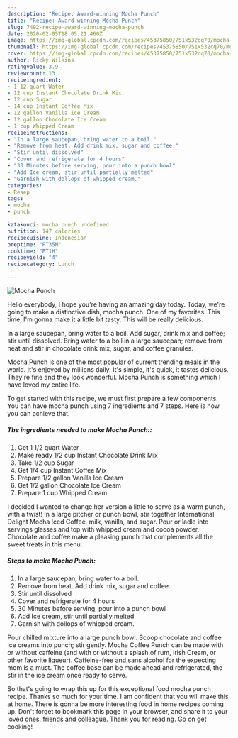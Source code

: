 ```yaml
---
description: "Recipe: Award-winning Mocha Punch"
title: "Recipe: Award-winning Mocha Punch"
slug: 7492-recipe-award-winning-mocha-punch
date: 2020-02-05T18:05:21.460Z
image: https://img-global.cpcdn.com/recipes/45375850/751x532cq70/mocha-punch-recipe-main-photo.jpg
thumbnail: https://img-global.cpcdn.com/recipes/45375850/751x532cq70/mocha-punch-recipe-main-photo.jpg
cover: https://img-global.cpcdn.com/recipes/45375850/751x532cq70/mocha-punch-recipe-main-photo.jpg
author: Ricky Wilkins
ratingvalue: 3.9
reviewcount: 13
recipeingredient:
- 1 12 quart Water
- 12 cup Instant Chocolate Drink Mix
- 12 cup Sugar
- 14 cup Instant Coffee Mix
- 12 gallon Vanilla Ice Cream
- 12 gallon Chocolate Ice Cream
- 1 cup Whipped Cream
recipeinstructions:
- "In a large saucepan, bring water to a boil."
- "Remove from heat. Add drink mix, sugar and coffee."
- "Stir until dissolved"
- "Cover and refrigerate for 4 hours"
- "30 Minutes before serving, pour into a punch bowl"
- "Add Ice cream, stir until partially melted"
- "Garnish with dollops of whipped cream."
categories:
- Resep
tags:
- mocha
- punch

katakunci: mocha punch undefined
nutrition: 147 calories
recipecuisine: Indonesian
preptime: "PT35M"
cooktime: "PT1H"
recipeyield: "4"
recipecategory: Lunch

---
```



![Mocha Punch](https://img-global.cpcdn.com/recipes/45375850/751x532cq70/mocha-punch-recipe-main-photo.jpg)

Hello everybody, I hope you're having an amazing day today. Today, we're going to make a distinctive dish, mocha punch. One of my favorites. This time, I'm gonna make it a little bit tasty. This will be really delicious.

In a large saucepan, bring water to a boil. Add sugar, drink mix and coffee; stir until dissolved. Bring water to a boil in a large saucepan; remove from heat and stir in chocolate drink mix, sugar, and coffee granules.

Mocha Punch is one of the most popular of current trending meals in the world. It's enjoyed by millions daily. It's simple, it's quick, it tastes delicious. They're fine and they look wonderful. Mocha Punch is something which I have loved my entire life.


To get started with this recipe, we must first prepare a few components. You can have mocha punch using 7 ingredients and 7 steps. Here is how you can achieve that.

##### The ingredients needed to make Mocha Punch::

1. Get 1 1/2 quart Water
1. Make ready 1/2 cup Instant Chocolate Drink Mix
1. Take 1/2 cup Sugar
1. Get 1/4 cup Instant Coffee Mix
1. Prepare 1/2 gallon Vanilla Ice Cream
1. Get 1/2 gallon Chocolate Ice Cream
1. Prepare 1 cup Whipped Cream


I decided I wanted to change her version a little to serve as a warm punch, with a twist! In a large pitcher or punch bowl, stir together International Delight Mocha Iced Coffee, milk, vanilla, and sugar. Pour or ladle into servings glasses and top with whipped cream and cocoa powder. Chocolate and coffee make a pleasing punch that complements all the sweet treats in this menu. 

##### Steps to make Mocha Punch:

1. In a large saucepan, bring water to a boil.
1. Remove from heat. Add drink mix, sugar and coffee.
1. Stir until dissolved
1. Cover and refrigerate for 4 hours
1. 30 Minutes before serving, pour into a punch bowl
1. Add Ice cream, stir until partially melted
1. Garnish with dollops of whipped cream.


Pour chilled mixture into a large punch bowl. Scoop chocolate and coffee ice creams into punch; stir gently. Mocha Coffee Punch can be made with or without caffeine (and with or without a splash of rum, Irish Cream, or other favorite liqueur). Caffeine-free and sans alcohol for the expecting mom is a must. The coffee base can be made ahead and refrigerated, the stir in the ice cream once ready to serve. 

So that's going to wrap this up for this exceptional food mocha punch recipe. Thanks so much for your time. I am confident that you will make this at home. There is gonna be more interesting food in home recipes coming up. Don't forget to bookmark this page in your browser, and share it to your loved ones, friends and colleague. Thank you for reading. Go on get cooking!
